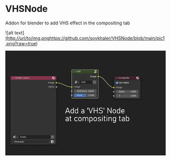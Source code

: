 # VHSNode
Addon for blender to add VHS effect in the compositing tab


![alt text][(http://url/to/img.png](https://github.com/soykhaler/VHSNode/blob/main/pic1.png?raw=true)https://github.com/soykhaler/VHSNode/blob/main/pic1.png?raw=true)


![alt text](https://github.com/soykhaler/VHSNode/blob/main/pic1.png?raw=true)
